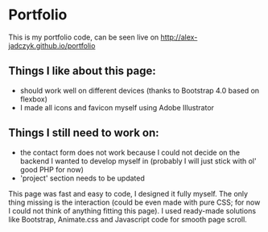 # Portfolio
This is my portfolio code, can be seen live on http://alex-jadczyk.github.io/portfolio

## Things I like about this page:
- should work well on different devices (thanks to Bootstrap 4.0 based on flexbox)
- I made all icons and favicon myself using Adobe Illustrator

## Things I still need to work on:
- the contact form does not work because I could not decide on the backend I wanted to develop myself in (probably I will just stick with ol' good PHP for now)
- 'project' section needs to be updated

This page was fast and easy to code, I designed it fully myself. The only thing missing is the interaction (could be even made with pure CSS; for now I could not think of anything fitting this page). I used ready-made solutions like Bootstrap, Animate.css and Javascript code for smooth page scroll.
